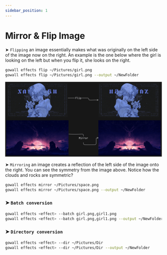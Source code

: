 ```yaml
---
sidebar_position: 1
---
```


# Mirror & Flip Image

➤ `Flipping` an image essentially makes what was originally on the left side of the image now on the right.
An example is the one below where the girl is looking on the left but when you flip it, she looks on the right.

```bash
gowall effects flip ~/Pictures/girl.png
gowall effects flip ~/Pictures/girl.png --output ~/NewFolder
```

![mirror-flip](./img/mirror-flip.png)

➤ `Mirroring` an image creates a reflection of the left side of the image onto the right. You can see the symmetry from the image
above. Notice how the clouds and rocks are symmetric?

```bash
gowall effects mirror ~/Pictures/space.png
gowall effects mirror ~/Pictures/space.png --output ~/NewFolder
```

### ➤  `Batch conversion`

```bash
gowall effects <effect> --batch girl.png,girl1.png 
gowall effects <effect> --batch girl.png,girl1.png --output ~/NewFolder 
```

### ➤  `Directory conversion`

```bash
gowall effects <effect> --dir ~/Pictures/Dir
gowall effects <effect> --dir ~/Pictures/Dir --output ~/NewFolder 
```
